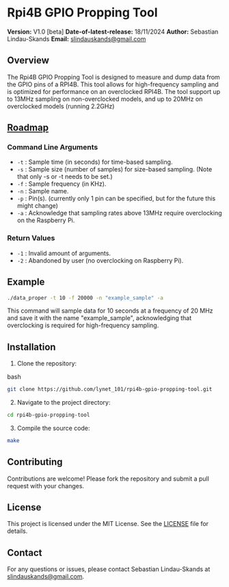 # Rpi4B GPIO Propping Tool

**Version:** V1.0 [beta]
**Date-of-latest-release:** 18/11/2024
**Author:** Sebastian Lindau-Skands
**Email:** [slindauskands@gmail.com](mailto:slindauskands@gmail.com)

## Overview
The Rpi4B GPIO Propping Tool is designed to measure and dump data from the GPIO pins of a RPI4B.
This tool allows for high-frequency sampling and is optimized for performance on an overclocked RPI4B.
The tool support up to 13MHz sampling on non-overclocked models, and up to 20MHz on overclocked models (running 2.2GHz)

## [Roadmap](https://github.com/Lynet101/rpi4b-gpio-propping-tool/blob/main/Roadmap.md)

### Command Line Arguments

- `-t` : Sample time (in seconds) for time-based sampling.
- `-s` : Sample size (number of samples) for size-based sampling. (Note that only -s or -t needs to be set.)
- `-f` : Sample frequency (in KHz).
- `-n` : Sample name.
- `-p` : Pin(s). (currently only 1 pin can be specified, but for the future this might change)
- `-a` : Acknowledge that sampling rates above 13MHz require overclocking on the Raspberry Pi.

### Return Values

- `-1` : Invalid amount of arguments.
- `-2` : Abandoned by user (no overclocking on Raspberry Pi).

## Example
```bash
./data_proper -t 10 -f 20000 -n "example_sample" -a
```
This command will sample data for 10 seconds at a frequency of 20 MHz and save it with the name "example_sample", acknowledging that overclocking is required for high-frequency sampling.

## Installation

1. Clone the repository:

bash
```bash
git clone https://github.com/lynet_101/rpi4b-gpio-propping-tool.git
```

2. Navigate to the project directory:

```bash
cd rpi4b-gpio-propping-tool
```
3. Compile the source code:

```bash
make
```

## Contributing
Contributions are welcome! Please fork the repository and submit a pull request with your changes.

## License
This project is licensed under the MIT License. See the [LICENSE](https://github.com/Lynet101/rpi4b-gpio-propping-tool/blob/main/LICENSE) file for details.

## Contact
For any questions or issues, please contact Sebastian Lindau-Skands at [slindauskands@gmail.com](mailto:slindauskands@gmail.com).
